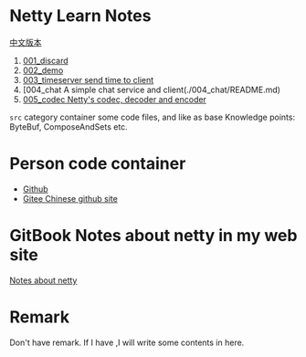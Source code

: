 # Netty Learn Notes

[中文版本](./README_CN.md)

1. [001_discard](./001_discard/README.md)
2. [002_demo](./002_demo/README.md)
3. [003_timeserver send time to client](./003_timeserver/README.md)
4. [004_chat A simple chat service and client(./004_chat/README.md)
5. [005_codec Netty's codec, decoder and encoder](./005_codec/README.md)

`src` category container some code files, and like as base Knowledge points: ByteBuf, ComposeAndSets etc.


# Person code container

+ [Github](https://github.com/zhoutao825638/netty_learning)
+ [Gitee Chinese github site](https://gitee.com/zhoutao825638/netty_learning)

# GitBook Notes about netty in my web site

[Notes about netty](https://book.zhoutao123.com/netty/)

# Remark

Don't have remark. If I have ,I will write some contents in here.